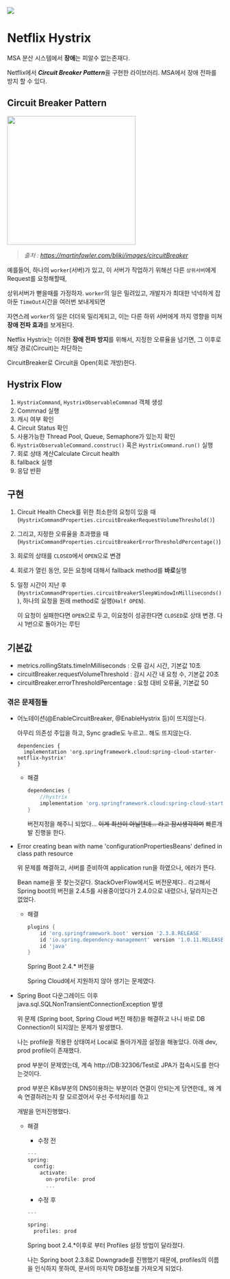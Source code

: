<img src='https://ichi.pro/assets/images/max/640/0*gRZh5dHFWz-nFu7Z.png'>

# Netflix Hystrix

MSA 분산 시스템에서 **장애**는 피알수 없는존재다.

Netflix에서 ***Circuit Breaker Pattern***을 구현한 라이브러리. MSA에서 장애 전파를 방지 할 수 있다.

## Circuit Breaker Pattern

<img width="300" src="https://martinfowler.com/bliki/images/circuitBreaker/sketch.png">

> *출처 : https://martinfowler.com/bliki/images/circuitBreaker*

예를들어, 하나의 `worker`(서버)가 있고, 이 서버가 작업하기 위해선 다른 `상위서버`에게 Request를 요청해할때,

상위서버가 뻗을때를 가정하자. `worker`의 일은 밀려있고, 개발자가 최대한 넉넉하게 잡아둔 `TimeOut`시간을 여러번 보내게되면

자연스레 `worker`의 일은 더더욱 밀리게되고, 이는 다른 하위 서버에게 까지 영향을 미쳐 **장애 전파 효과**를 보게된다.



Netflix Hystrix는 이러한 **장애 전파 방지**를 위해서, 지정한 오류율을 넘기면, 그 이후로 해당 경로(Circuit)는 차단하는 

CircuitBreaker로 Circuit을 Open(회로 개방)한다.



## Hystrix Flow

1. `HystrixCommand`, `HystrixObservableCommnad` 객체 생성
2. Commnad 실행
3. 캐시 여부 확인
4. Circuit Status 확인
5. 사용가능한 Thread Pool, Queue, Semaphore가 있는지 확인
6. `HystrixObservableCommand.construc()` 혹은 `HystrixCommand.run()` 실행
7. 회로 상태 계산Calculate Circuit health
8. fallback 실행
9. 응답 반환

## 구현

1. Circuit Health Check를 위한 최소한의 요청이 있을 때 (`HystrixCommandProperties.circuitBreakerRequestVolumeThreshold()`)
2. 그리고, 지정한 오류율을 초과했을 때 (`HystrixCommandProperties.circuitBreakerErrorThresholdPercentage()`)

3. 회로의 상태를 `CLOSED`에서 `OPEN`으로 변경

4. 회로가 열린 동안, 모든 요청에 대해서 fallback method를 **바로**실행

5. 일정 시간이 지난 후(`HystrixCommandProperties.circuitBreakerSleepWindowInMilliseconds()`), 하나의 요청을 원래 method로 실행(`Half OPEN`).

   이 요청이 실패한다면 `OPEN`으로 두고, 이요청이 성공한다면 `CLOSED`로 상태 변경. 다시 1번으로 돌아가는 루틴

## 기본값

- metrics.rollingStats.timeInMilliseconds : 오류 감시 시간, 기본값 10초
- circuitBreaker.requestVolumeThreshold : 감시 시간 내 요청 수, 기본값 20초
- circuitBreaker.errorThresholdPercentage : 요청 대비 오류율, 기본값 50



### 겪은 문제점들

- 어노테이션(@EnableCircuitBreaker, @EnableHystrix 등)이 뜨지않는다.

  아무리 의존성 주입을 하고, Sync gradle도 누르고.. 해도 뜨지않는다.

  ``` Gradle
  dependencies {
  	implementation 'org.springframework.cloud:spring-cloud-starter-netflix-hystrix'
  }
  ```

  - 해결

    ```gradle
    dependencies {
    	//hystrix
        implementation 'org.springframework.cloud:spring-cloud-starter-netflix-hystrix:2.1.0.RELEASE'
    }
    ```

    버전지정을 해주니 되었다...  ~~이게 최선이 아닐텐데... 라고 잠시생각하며~~ 빠른개발 진행을 한다.

- Error creating bean with name 'configurationPropertiesBeans' defined in class path resource

  위 문제를 해결하고, 서버를 준비하여 application run을 하였으나, 에러가 뜬다.

  Bean name을 못 찾는것같다. StackOverFlow에서도 버전문제다.. 라고해서 
  Spring boot의 버전을 2.4.5를 사용중이었다가 2.4.0으로 내렸으나, 달라지는건 없었다.

  - 해결

    ``` gradle
    plugins {
        id 'org.springframework.boot' version '2.3.8.RELEASE'
        id 'io.spring.dependency-management' version '1.0.11.RELEASE'
        id 'java'
    }
    ```

    Spring Boot 2.4.* 버전을

    Spring Cloud에서 지원하지 않아 생기는 문제였다.

- Spring Boot 다운그레이드 이후 java.sql.SQLNonTransientConnectionException 발생

  위 문제 (Spring boot, Spring Cloud 버전 매칭)을 해결하고 나니 바로 DB Connection이 되지않는 문제가 발생했다.

  나는 profile을 적용한 상태여서 Local로 돌아가게끔 설정을 해놓았다. 아래 dev, prod profile이 존재했다.

  prod 부분이 문제였는데, 계속 http://DB:32306/Test로 JPA가 접속시도를 한다는것이다.

  prod 부분은 K8s부분의 DNS이용하는 부분이라 연결이 안되는게 당연한데,, 왜 계속 연결하려는지 잘 모르겠어서 우선 주석처리를 하고

  개발을 먼저진행했다.

  - 해결

    - 수정 전

    ``` gradle
    ---
    spring:
      config:
        activate:
          on-profile: prod
          ...
    ```

    - 수정 후

    ``` gradle
    ---
    
    spring:
      profiles: prod
    ```

    Spring boot 2.4.*이후로 부터 Profiles 설정 방법이 달라졌다.

    나는 Spring boot 2.3.8로 Downgrade를 진행했기 때문에, profiles의 이름을 인식하지 못하여, 문서의 마지막 DB정보를 가져오게 되었다.

    